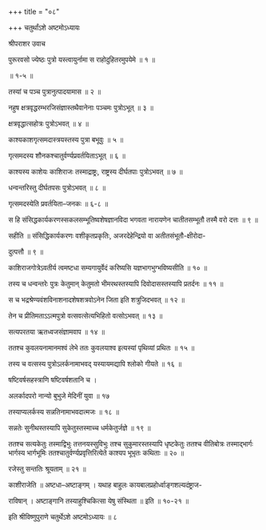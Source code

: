+++
title = "०८"

+++
चतुर्थांऽशे अष्टमोऽध्यायः

श्रीपराशर उवाच

पुरूरवसो ज्येष्ठः पुत्रो यस्त्वायुर्नामा स राहोदुहितरमुपयेमे ॥ १ ॥

॥ १-५ ॥

तस्यां च पञ्च पुत्रानुत्पादयामास ॥ २ ॥

नहुष क्षत्रवृद्धरम्भरजिसंज्ञास्तथैवानेनाः पञ्चमः पुत्रोऽभूत् ॥ ३ ॥

क्षत्रवृद्धात्सहोत्रः पुत्रोऽभवत् ॥ ४ ॥

काश्यकाशगृत्समदास्त्रयस्तस्य पुत्रा बभूवुः ॥ ५ ॥

गृत्समदस्य शौनकश्चातुर्वर्ण्यप्रवर्तयिताऽभूत् ॥ ६ ॥

काश्यस्य काशेयः काशिराजः तस्माद्राष्ट्रः, राष्ट्रस्य दीर्घतपाः पुत्रोऽभवत् ॥ ७ ॥

धन्वन्तरिस्तु दीर्घतपसः पुत्रोऽभवत् ॥ ८ ॥

गृत्समदस्येति प्रवर्तयिता–जनकः ॥ ६-८ ॥

स हि संसिद्धकार्यकरणस्सकलसम्भूतिष्वशेषज्ञानविदा भगवता नारायणेन चातीतसम्भूतौ तस्मै वरो दत्तः ॥ ९ ॥

सहीति ॥ संसिद्धिकार्यकरणः वशीकृतप्रकृतिः, अजरदेहेन्द्रियो वा अतीतसंभूतौ-क्षीरोदा-

दुत्पत्तौ ॥ ९ ॥

काशिराजगोत्रेऽवतीर्य त्वमष्टधा सम्यगायुर्वेदं करिष्यसि यज्ञभागभुग्भविष्यसीति ॥ १० ॥

तस्य च धन्वन्तरेः पुत्रः केतुमान् केतुमतो भीमरथस्तस्यापि दिवोदासस्तस्यापि प्रतर्दनः ॥ ११ ॥

स च भद्रश्रेण्यवंशविनाशनादशेषशत्रवोऽनेन जिता इति शत्रुजिदभवत् ॥ १२ ॥

तेन च प्रीतिमताऽऽत्मपुत्रो वत्सवत्सेत्यभिहितो वत्सोऽभवत् ॥ १३ ॥

सत्यपरतया ऋतध्वजसंज्ञामवाप ॥ १४ ॥

ततश्च कुवलयनामानमश्वं लेभे ततः कुवलयाश्व इत्यस्यां पृथिव्यां प्रथितः ॥ १५ ॥

तस्य च वत्सस्य पुत्रोऽलर्कनामाभवद् यस्यायमद्यापि श्लोको गीयते ॥ १६ ॥

षष्टिवर्षसहस्त्राणि षष्टिवर्षशतानि च ।

अलर्कादपरो नान्यो बुभुजे मेदिनीं युवा ॥ १७

तस्याप्यलर्कस्य सन्नतिनामाभवदात्मजः ॥ १८ ॥

सन्नतेः सुनीथस्तस्यापि सुकेतुस्तस्माच्च धर्मकेतुर्जज्ञे ॥ १९ ॥

ततश्च सत्यकेतुः तस्माद्विभुः तत्तनयस्सुविभुः तश्च सुकुमारस्तस्यापि धृष्टकेतुः ततश्च वीतिबोत्रः तस्माद्भार्गः भार्गस्य भार्गभूमिः ततश्चातुर्वर्ण्यप्रवृत्तिरित्येते काश्यप भूभृतः कथिताः ॥ २० ॥

रजेस्तु सन्ततिः श्रूयताम् ॥ २१ ॥

काशीराजेति ॥ अष्टधा–अष्टाङ्गम् । यथाह बाहुलः कायबालप्रहोर्ध्वाङ्गशल्यदंष्ट्राज-

राविषान् । अष्टाङ्गानि तस्याहुश्चिकित्सा येषु संस्थिता ॥ इति ॥ १०-२१ ॥

इति श्रीविष्णुपुराणे चतुर्थेऽशे अष्टमोऽध्यायः ॥ ८

